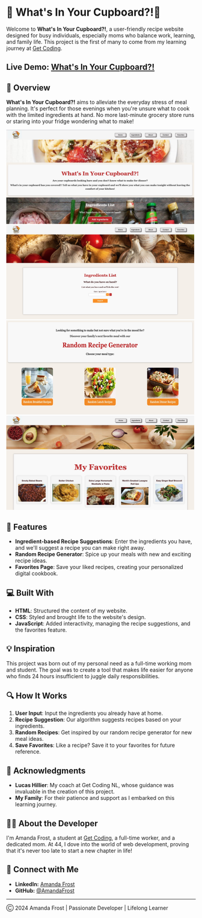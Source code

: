 # 🥘 What's In Your Cupboard?!🥗

Welcome to **What's In Your Cupboard?!**, a user-friendly recipe website designed for busy individuals, especially moms who balance work, learning, and family life. This project is the first of many to come from my learning journey at [Get Coding](https://www.getcodding.ca/).

## Live Demo: [What's In Your Cupboard?!](https://amandafrost79.github.io/Whats-In-Your-Cupboard/)

## 🥣 Overview

**What's In Your Cupboard?!** aims to alleviate the everyday stress of meal planning. It's perfect for those evenings when you're unsure what to cook with the limited ingredients at hand. No more last-minute grocery store runs or staring into your fridge wondering what to make!

<img src="images/sshot1.jpg" width="500" height="250"> <img src="images/sshot2.jpg" width="500" height="250"> <img src="images/sshot3.jpg" width="500" height="250"> <img src="images/sshot4.jpg" width="500" height="250">

## 🌟 Features

- **Ingredient-based Recipe Suggestions**: Enter the ingredients you have, and we'll suggest a recipe you can make right away.
- **Random Recipe Generator**: Spice up your meals with new and exciting recipe ideas.
- **Favorites Page**: Save your liked recipes, creating your personalized digital cookbook.

## 💻 Built With

- **HTML**: Structured the content of my website.
- **CSS**: Styled and brought life to the website's design.
- **JavaScript**: Added interactivity, managing the recipe suggestions, and the favorites feature.

## 💡 Inspiration

This project was born out of my personal need as a full-time working mom and student. The goal was to create a tool that makes life easier for anyone who finds 24 hours insufficient to juggle daily responsibilities.

## 🔍 How It Works

1. **User Input**: Input the ingredients you already have at home.
2. **Recipe Suggestion**: Our algorithm suggests recipes based on your ingredients.
3. **Random Recipes**: Get inspired by our random recipe generator for new meal ideas.
4. **Save Favorites**: Like a recipe? Save it to your favorites for future reference.

## 🙏 Acknowledgments

- **Lucas Hillier**: My coach at Get Coding NL, whose guidance was invaluable in the creation of this project.
- **My Family**: For their patience and support as I embarked on this learning journey.

## 👩‍💻 About the Developer

I'm Amanda Frost, a student at [Get Coding](https://www.getcoding.ca/), a full-time worker, and a dedicated mom. At 44, I dove into the world of web development, proving that it's never too late to start a new chapter in life!

## 👋 Connect with Me

- **LinkedIn:** [Amanda Frost](https://www.linkedin.com/in/amanda-frost-51833629a/)
- **GitHub:** [@AmandaFrost](https://github.com/Amandafrost79/Amandafrost79.git)

---

Ⓒ 2024 Amanda Frost | Passionate Developer | Lifelong Learner
